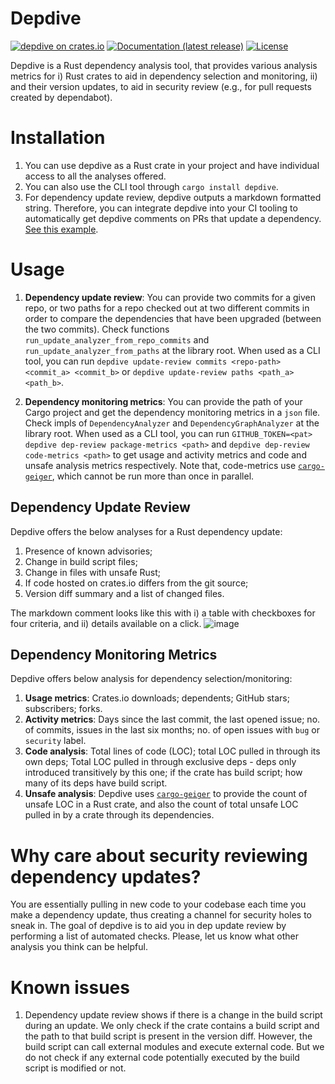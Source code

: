# Depdive

[![depdive on crates.io](https://img.shields.io/crates/v/depdive)](https://crates.io/crates/depdive)
[![Documentation (latest release)](https://docs.rs/depdive/badge.svg)](https://docs.rs/depdive/)
[![License](https://img.shields.io/badge/license-Apache-green.svg)](LICENSE-APACHE)

Depdive is a Rust dependency analysis tool,
that provides various analysis metrics for
i) Rust crates to aid in dependency selection and monitoring,
ii) and their version updates, to aid in security review
(e.g., for pull requests created by dependabot).


# Installation

1. You can use depdive as a Rust crate in your project and have individual access to all the analyses offered.
2. You can also use the CLI tool through `cargo install depdive`.
3. For dependency update review, depdive outputs a markdown formatted string. Therefore, you can integrate depdive into your CI tooling to automatically get depdive comments on PRs that update a dependency. [See this example](https://github.com/diem/diem/blob/main/.github/workflows/dep-update-review.yml).

# Usage

1. **Dependency update review**: You can provide two commits for a given repo, or two paths for a repo checked out at two different commits in order to compare the dependencies that have been upgraded (between the two commits). Check functions `run_update_analyzer_from_repo_commits` and `run_update_analyzer_from_paths` at the library root.
When used as a CLI tool, you can run `depdive update-review commits <repo-path> <commit_a> <commit_b>` or `depdive update-review paths <path_a> <path_b>`.

2. **Dependency monitoring metrics**: You can provide the path of your Cargo project and get the dependency monitoring metrics in a `json` file. Check impls of `DependencyAnalyzer` and `DependencyGraphAnalyzer` at the library root.
When used as a CLI tool, you can run `GITHUB_TOKEN=<pat> depdive dep-review package-metrics <path>` and `depdive dep-review code-metrics <path>` to get usage and activity metrics and code and unsafe analysis metrics respectively. Note that, code-metrics use [`cargo-geiger`](https://github.com/rust-secure-code/cargo-geiger), which cannot be run more than once in parallel.


## Dependency Update Review

Depdive offers the below analyses for a Rust dependency update:

1. Presence of known advisories;
2. Change in build script files;
3. Change in files with unsafe Rust;
4. If code hosted on crates.io differs from the git source;
5. Version diff summary and a list of changed files.

The markdown comment looks like this with i) a table with checkboxes for four criteria, and ii) details available on a click.
![image](https://user-images.githubusercontent.com/31052507/128957013-6dc01a2b-6a13-4692-8c0c-c6951c92e4f3.png)


## Dependency Monitoring Metrics

Depdive offers below analysis for dependency selection/monitoring:

1. **Usage metrics**: Crates.io downloads; dependents; GitHub stars; subscribers; forks.
2. **Activity metrics**: Days since the last commit, the last opened issue; no. of commits, issues in the last six months; no. of open issues with `bug` or `security` label.
3. **Code analysis**: Total lines of code (LOC); total LOC pulled in through its own deps; Total LOC pulled in through exclusive deps - deps only introduced transitively by this one; if the crate has build script; how many of its deps have build script.
4. **Unsafe analysis**: Depdive uses [`cargo-geiger`](https://github.com/rust-secure-code/cargo-geiger) to provide the count of unsafe LOC in a Rust crate, and also the count of total unsafe LOC pulled in by a crate through its dependencies.

# Why care about security reviewing dependency updates?

You are essentially pulling in new code to your codebase each time you make a dependency update, thus creating a channel for security holes to sneak in. The goal of depdive is to aid you in dep update review by performing a list of automated checks. Please, let us know what other analysis you think can be helpful.

# Known issues

1. Dependency update review shows if there is a change in the build script during an update. We only check if the crate contains a build script and the path to that build script is present in the version diff. However, the build script can call external modules and execute external code. But we do not check if any external code potentially executed by the build script is modified or not.
